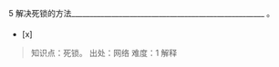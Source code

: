 5
解决死锁的方法_____________________________________________________ 。
- [x]  

> 知识点：死锁。
> 出处：网络
> 难度：1
> 解释
